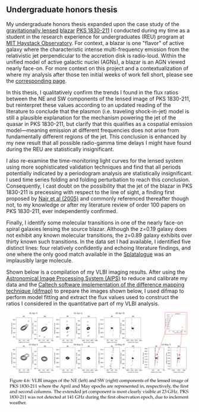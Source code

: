 ## Undergraduate honors thesis

My undergraduate honors thesis expanded upon the case study of the [gravitationally lensed](https://en.wikipedia.org/wiki/Strong_gravitational_lensing) [blazar](https://en.wikipedia.org/wiki/Blazar) [PKS 1830-211](https://en.wikipedia.org/wiki/PKS_1830-211) I conducted during my time as a student in the research experience for undergraduates (REU) program at [MIT Haystack Observatory](https://www.haystack.mit.edu). For context, a blazar is one "flavor" of active galaxy where the characteristic intense multi-frequency emission from the relativistic jet perpendicular to the accretion disk is radio-loud. Within the unified model of active galactic nuclei (AGNs), a blazar is an AGN viewed nearly face-on. For more context on this project and a contextualization of where my analysis after those ten initial weeks of work fell short, please see the [corresponding page](/graduate-studies/research/highlights/reu_report/).

In this thesis, I qualitatively confirm the trends I found in the flux ratios between the NE and SW components of the lensed image of PKS 1830-211, but reinterpret these values according to an updated reading of the literature to conclude that the plasmon (i.e. traveling shock-in-jet) model is still a plausible explanation for the mechanism powering the jet of the quasar in PKS 1830-211, but clarify that this qualifies as a cospatial emission model—meaning emission at different frequencies does not arise from fundamentally different regions of the jet. This conclusion is enhanced by my new result that all possible radio-gamma time delays I might have found during the REU are statistically insignificant.

I also re-examine the time-monitoring light curves for the lensed system using more sophisticated validation techniques and find that all periods potentially indicated by a periodogram analysis are statistically insignificant. I used time series folding and folding perturbation to reach this conclusion. Consequently, I cast doubt on the possibility that the jet of the blazar in PKS 1830-211 is precessing with respect to the line of sight, a finding first proposed by [Nair et al (2005)](https://ui.adsabs.harvard.edu/abs/2005MNRAS.362.1157N/abstract) and commonly referenced thereafter though not, to my knowledge or after my literature review of order 100 papers on PKS 1830-211, ever independently confirmed.

Finally, I identify some molecular transitions in one of the nearly face-on spiral galaxies lensing the source blazar. Although the z=0.19 galaxy does not exhibit any known molecular transitions, the z=0.89 galaxy exhibits over thirty known such transitions. In the data set I had available, I identified five distinct lines: four relatively confidently and echoing literature findings, and one where the only good match available in the [Splatalogue](https://splatalogue.online/#/home) was an implausibly large molecule.

Shown below is a compilation of my VLBI imaging results. After using the [Astronomical Image Processing System (AIPS)](http://www.aips.nrao.edu) to reduce and calibrate my data and the [Caltech software implementation of the difference mapping technique (difmap)](https://www.cv.nrao.edu/adass/adassVI/shepherdm.html) to prepare the images shown below, I used difmap to perform model fitting and extract the flux values used to construct the ratios I considered in the quantitative part of my VLBI analysis. 
![A screenshot of the paper](./media/imaging.png)